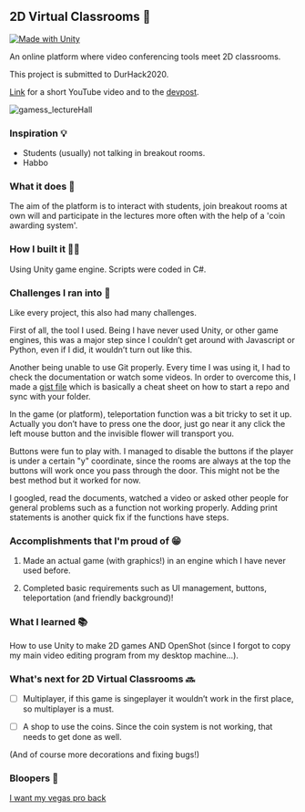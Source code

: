 ## 2D Virtual Classrooms 🏫
[![Made with Unity](https://img.shields.io/badge/Made%20with-Unity-57b9d3.svg?style=flat&logo=unity)](https://unity3d.com)

An online platform where video conferencing tools meet 2D classrooms.

This project is submitted to DurHack2020.

[Link](https://youtu.be/RDbNJXo9d3E) for a short YouTube video and to the [devpost](https://devpost.com/software/2d-virtual-classrooms).

![gamess_lectureHall](forDevpostSubmission/game.png)

### Inspiration 💡
* Students (usually) not talking in breakout rooms.
* Habbo

### What it does 🤔
The aim of the platform is to interact with students, join breakout rooms at own will and participate in the lectures more often with the help of a 'coin awarding system'.

### How I built it 👨‍💻
Using Unity game engine. Scripts were coded in C#.

### Challenges I ran into 🚩
Like every project, this also had many challenges.

First of all, the tool I used. Being I have never used Unity, or other game engines, this was a major step since I couldn’t get around with Javascript or Python, even if I did, it wouldn’t turn out like this.

Another being unable to use Git properly. Every time I was using it, I had to check the documentation or watch some videos. In order to overcome this, I made a [gist file](https://gist.github.com/cjxe/b485f5192f3b938bff7eff12fa09373c)  which is basically a cheat sheet on how to start a repo and sync with your folder.

In the game (or platform), teleportation function was a bit tricky to set it up. Actually you don’t have to press one the door, just go near it any click the left mouse button and the invisible flower will transport you.

Buttons were fun to play with. I managed to disable the buttons if the player is under a certain "y" coordinate, since the rooms are always at the top the buttons will work once you pass through the door. This might not be the best method but it worked for now.

I googled, read the documents, watched a video or asked other people for general problems such as a function not working properly. Adding print statements is another quick fix if the functions have steps.

### Accomplishments that I'm proud of 😁
1. Made an actual game (with graphics!) in an engine which I have never used before.

2. Completed basic requirements such as UI management, buttons, teleportation (and friendly background)!

### What I learned 📚
How to use Unity to make 2D games AND OpenShot (since I forgot to copy my main video editing program from my desktop machine...).

### What's next for 2D Virtual Classrooms 🔜
- [ ] Multiplayer, if this game is singeplayer it wouldn’t work in the first place, so multiplayer is a must.

- [ ] A shop to use the coins. Since the coin system is not working, that needs to get done as well.

(And of course more decorations and fixing bugs!)

### Bloopers 🥔
[I want my vegas pro back](https://youtu.be/YaPDzb1Pk2Y)
